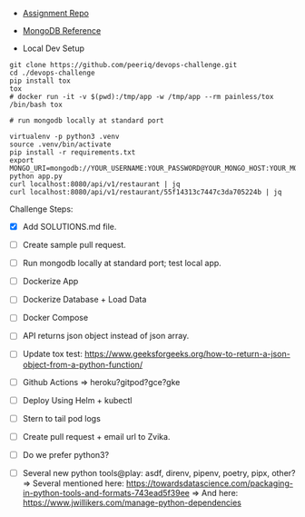 - [Assignment Repo](https://github.com/peeriq/devops-challenge)
- [MongoDB Reference](https://www.digitalocean.com/community/tutorials/how-to-set-up-flask-with-mongodb-and-docker)

- Local Dev Setup
```
git clone https://github.com/peeriq/devops-challenge.git
cd ./devops-challenge
pip install tox
tox
# docker run -it -v $(pwd):/tmp/app -w /tmp/app --rm painless/tox /bin/bash tox

# run mongodb locally at standard port

virtualenv -p python3 .venv
source .venv/bin/activate
pip install -r requirements.txt
export MONGO_URI=mongodb://YOUR_USERNAME:YOUR_PASSWORD@YOUR_MONGO_HOST:YOUR_MONGO_PORT/YOUR_MONGO_DB_NAME
python app.py
curl localhost:8080/api/v1/restaurant | jq
curl localhost:8080/api/v1/restaurant/55f14313c7447c3da705224b | jq

```
Challenge Steps:
- [x] Add SOLUTIONS.md file.
- [ ] Create sample pull request.
- [ ] Run mongodb locally at standard port; test local app.
- [ ] Dockerize App
- [ ] Dockerize Database + Load Data
- [ ] Docker Compose
- [ ] API returns json object instead of json array.
- [ ] Update tox test: https://www.geeksforgeeks.org/how-to-return-a-json-object-from-a-python-function/
- [ ] Github Actions => heroku?gitpod?gce?gke
- [ ] Deploy Using Helm + kubectl
- [ ] Stern to tail pod logs

- [ ] Create pull request + email url to Zvika.
- [ ] Do we prefer python3?
- [ ] Several new python tools@play: asdf, direnv, pipenv, poetry, pipx, other?
				=> Several mentioned here: https://towardsdatascience.com/packaging-in-python-tools-and-formats-743ead5f39ee
				=> And here: https://www.jwillikers.com/manage-python-dependencies

